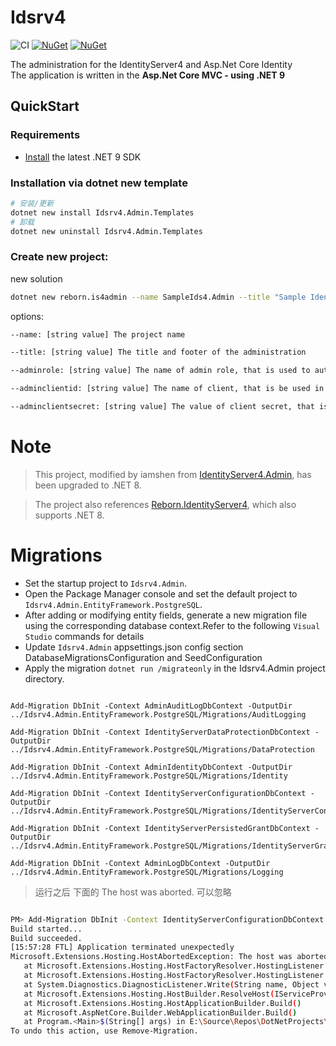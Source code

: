 # Idsrv4


![CI](https://github.com/iamshen/Reborn.IdentityServer4.Admin/workflows/CI/badge.svg)
[![NuGet](https://img.shields.io/nuget/dt/Reborn.IdentityServer4.Admin.Templates.svg)](https://www.nuget.org/packages/Reborn.IdentityServer4.Admin.Templates) 
[![NuGet](https://img.shields.io/nuget/vpre/Reborn.IdentityServer4.Admin.Templates.svg)](https://www.nuget.org/packages/Reborn.IdentityServer4.Admin.Templates)


The administration for the IdentityServer4 and Asp.Net Core Identity <br>
The application is written in the **Asp.Net Core MVC - using .NET 9**


## QuickStart 

### Requirements

- [Install](https://www.microsoft.com/net/download/windows#/current) the latest .NET 9 SDK 


### Installation via dotnet new template

```bash
# 安装/更新
dotnet new install Idsrv4.Admin.Templates
# 卸载
dotnet new uninstall Idsrv4.Admin.Templates
```

### Create new project:

new solution

```bash
dotnet new reborn.is4admin --name SampleIds4.Admin --title "Sample IdentityServer4 Admin" --adminrole Administrator --adminclientid sample_identity_admin --adminclientsecret sample_admin_client_secret --force

```

options:

```bash
--name: [string value] The project name

--title: [string value] The title and footer of the administration

--adminrole: [string value] The name of admin role, that is used to authorize the 

--adminclientid: [string value] The name of client, that is be used in the IdentityServer4

--adminclientsecret: [string value] The value of client secret, that is be used in the IdentityServer4
```


# Note

> This project, modified by iamshen from [IdentityServer4.Admin](https://github.com/skoruba/IdentityServer4.Admin), has been upgraded to .NET 8.

> The project also references [Reborn.IdentityServer4](https://www.nuget.org/packages/Reborn.IdentityServer4), which also supports .NET 8.



# Migrations 

- Set the startup project to `Idsrv4.Admin`.
- Open the Package Manager console and set the default project to `Idsrv4.Admin.EntityFramework.PostgreSQL`.
- After adding or modifying entity fields, generate a new migration file using the corresponding database context.Refer to the following `Visual Studio` commands for details
- Update `Idsrv4.Admin` appsettings.json config section DatabaseMigrationsConfiguration and SeedConfiguration
- Apply the migration `dotnet run /migrateonly` in the Idsrv4.Admin project directory.



```

Add-Migration DbInit -Context AdminAuditLogDbContext -OutputDir ../Idsrv4.Admin.EntityFramework.PostgreSQL/Migrations/AuditLogging

Add-Migration DbInit -Context IdentityServerDataProtectionDbContext -OutputDir ../Idsrv4.Admin.EntityFramework.PostgreSQL/Migrations/DataProtection

Add-Migration DbInit -Context AdminIdentityDbContext -OutputDir ../Idsrv4.Admin.EntityFramework.PostgreSQL/Migrations/Identity

Add-Migration DbInit -Context IdentityServerConfigurationDbContext -OutputDir ../Idsrv4.Admin.EntityFramework.PostgreSQL/Migrations/IdentityServerConfiguration

Add-Migration DbInit -Context IdentityServerPersistedGrantDbContext -OutputDir ../Idsrv4.Admin.EntityFramework.PostgreSQL/Migrations/IdentityServerGrants

Add-Migration DbInit -Context AdminLogDbContext -OutputDir ../Idsrv4.Admin.EntityFramework.PostgreSQL/Migrations/Logging

```


> 运行之后 下面的 The host was aborted. 可以忽略

```bash

PM> Add-Migration DbInit -Context IdentityServerConfigurationDbContext -OutputDir ../Idsrv4.Admin.EntityFramework.PostgreSQL/Migrations/IdentityServerConfiguration
Build started...
Build succeeded.
[15:57:28 FTL] Application terminated unexpectedly
Microsoft.Extensions.Hosting.HostAbortedException: The host was aborted.
   at Microsoft.Extensions.Hosting.HostFactoryResolver.HostingListener.ThrowHostAborted()
   at Microsoft.Extensions.Hosting.HostFactoryResolver.HostingListener.OnNext(KeyValuePair`2 value)
   at System.Diagnostics.DiagnosticListener.Write(String name, Object value)
   at Microsoft.Extensions.Hosting.HostBuilder.ResolveHost(IServiceProvider serviceProvider, DiagnosticListener diagnosticListener)
   at Microsoft.Extensions.Hosting.HostApplicationBuilder.Build()
   at Microsoft.AspNetCore.Builder.WebApplicationBuilder.Build()
   at Program.<Main>$(String[] args) in E:\Source\Repos\DotNetProjects\DaprProjects\dapr-tool-solution\src\IdentityServer4\src\Idsrv4.Admin\Program.cs:line 78
To undo this action, use Remove-Migration.
```
